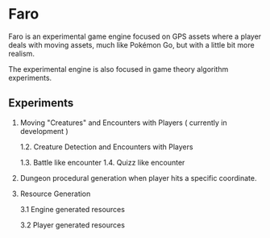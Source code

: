 # Faro

Faro is an experimental game engine focused on GPS assets where a player deals with moving assets, much like Pokémon Go, but with a little bit more realism.

The experimental engine is also focused in game theory algorithm experiments.

## Experiments

1. Moving "Creatures" and Encounters with Players ( currently in development )

    1.2. Creature Detection and Encounters with Players
    
    1.3. Battle like encounter
    1.4. Quizz like encounter

2. Dungeon procedural generation  when player hits a specific coordinate.

3. Resource Generation

    3.1 Engine generated resources
    
    3.2 Player generated resources